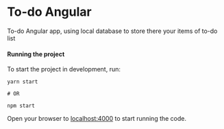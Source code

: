 # To-do Angular

 To-do Angular app, using local database to store there your items of to-do list

#### Running the project

To start the project in development, run:

```
yarn start

# OR

npm start
```

Open your browser to [localhost:4000](http://localhost:4000) to start running the code.
